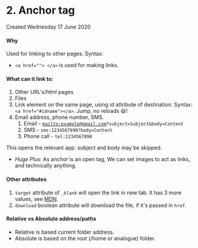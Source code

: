 # 2. Anchor tag
Created Wednesday 17 June 2020

#### Why
Used for linking to other pages.
Syntax:

* ``<a href=""> </a>`` is used for making links.


#### What can it link to:

1. Other URL's/html pages
2. Files
3. Link element on the same page, using id attribute of destination. Syntax: ``<a href="#idname"></a>``. Jump, no reloads 😃️!
4. Email address, phone number, SMS.
	1. Email - [``mailto:example@gmail.com``](mailto:example@gmail.com)``?subject=Subject&body=Content``
	2. SMS - ``sms:1234567890?body=Content``
	3. Phone call - ``tel:1234567890``

This opens the relevant app.
subject and body may be skipped.


* *Huge Plus*: As anchor is an open tag, We can set images to act as links, and technically anything.


#### Other attributes

1. ``target`` attribute of *``_blank``* will open the link in new tab. It has 3 more values, see [MDN](https://developer.mozilla.org/en-US/docs/Web/HTML/Element/a#attr-target).
2. ``download`` boolean attribute will download the file, if it's passed in ``href``.


#### Relative vs Absolute address/paths

* Relative is based current folder address.
* Absolute is based on the root (/home or analogue) folder.


